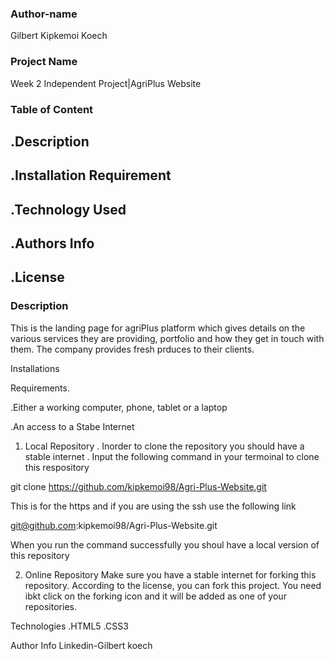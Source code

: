 ### Author-name
Gilbert Kipkemoi Koech
### Project Name
Week 2 Independent Project|AgriPlus Website
### Table of Content
## .Description
## .Installation Requirement
## .Technology Used
## .Authors Info
## .License
### Description

This is the landing page for agriPlus platform which gives details on the various services they are providing, portfolio and how they get in touch with them. The company provides fresh prduces to their clients.

Installations

Requirements.

.Either a working computer, phone, tablet or a laptop

.An access to a Stabe Internet

1. Local Repository
. Inorder to clone the repository you should have a stable internet 
. Input the following command in your termoinal to clone this respository

git clone https://github.com/kipkemoi98/Agri-Plus-Website.git 

This is for the https and if you are using the ssh use the following link

git@github.com:kipkemoi98/Agri-Plus-Website.git

When you run the command successfully you shoul have a local version of this repository

2. Online Repository
Make sure you have a stable internet for forking this repository.
According to the license, you can fork this project. You need ibkt click on the forking icon and it will be added as one of your repositories.

Technologies
.HTML5
.CSS3

Author Info
Linkedin-Gilbert koech



